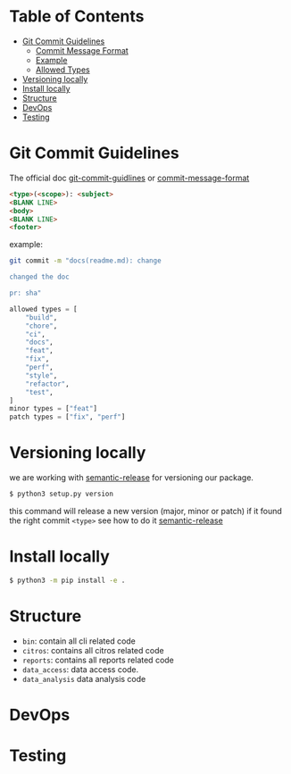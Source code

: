 
# Table of Contents

- [Git Commit Guidelines](#git-commit-guidelines)
  - [Commit Message Format](#commit-message-format)
  - [Example](#example)
  - [Allowed Types](#allowed-types)
- [Versioning locally](#versioning-locally)
- [Install locally](#install-locally)
- [Structure](#structure)
- [DevOps](#devops)
- [Testing](#testing)


# Git Commit Guidelines

The official doc [git-commit-guidlines] or [commit-message-format]

```html
<type>(<scope>): <subject>
<BLANK LINE>
<body>
<BLANK LINE>
<footer>
```

example: 
 
```bash 
git commit -m "docs(readme.md): change

changed the doc

pr: sha"
```

```python 
allowed types = [
    "build",
    "chore",
    "ci",
    "docs",
    "feat",
    "fix",
    "perf",
    "style",
    "refactor",
    "test",
]
minor types = ["feat"]
patch types = ["fix", "perf"]
```

# Versioning locally
we are working with [semantic-release] for versioning our package. 

```bash
$ python3 setup.py version 
```

this command will release a new version (major, minor or patch) if it found the right commit `<type>`
see how to do it [semantic-release]


# Install locally


```bash
$ python3 -m pip install -e .
```

[semantic-release]: https://python-semantic-release.readthedocs.io/

[commit-message-format]: https://python-semantic-release.readthedocs.io/en/latest/commit-parsing.html

[git-commit-guidlines]: https://github.com/angular/angular.js/blob/master/DEVELOPERS.md#commits



# Structure
- `bin`: contain all cli related code 
- `citros`: contains all citros related code
- `reports`: contains all reports related code
- `data_access`: data access code. 
- `data_analysis` data analysis code 

# DevOps

# Testing